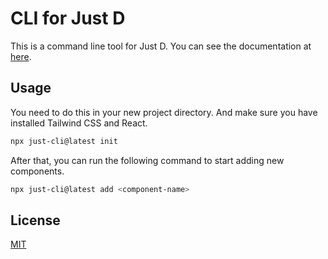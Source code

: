 # CLI for Just D
This is a command line tool for Just D. You can see the documentation at [here](https://justd.co/docs/getting-started/installation).

## Usage
You need to do this in your new project directory. And make sure you have installed Tailwind CSS and React.
```bash
npx just-cli@latest init
```
After that, you can run the following command to start adding new components.
```bash
npx just-cli@latest add <component-name>
```

## License
[MIT](https://github.com/irsyadadl/justd-cli/blob/main/LICENSE)
